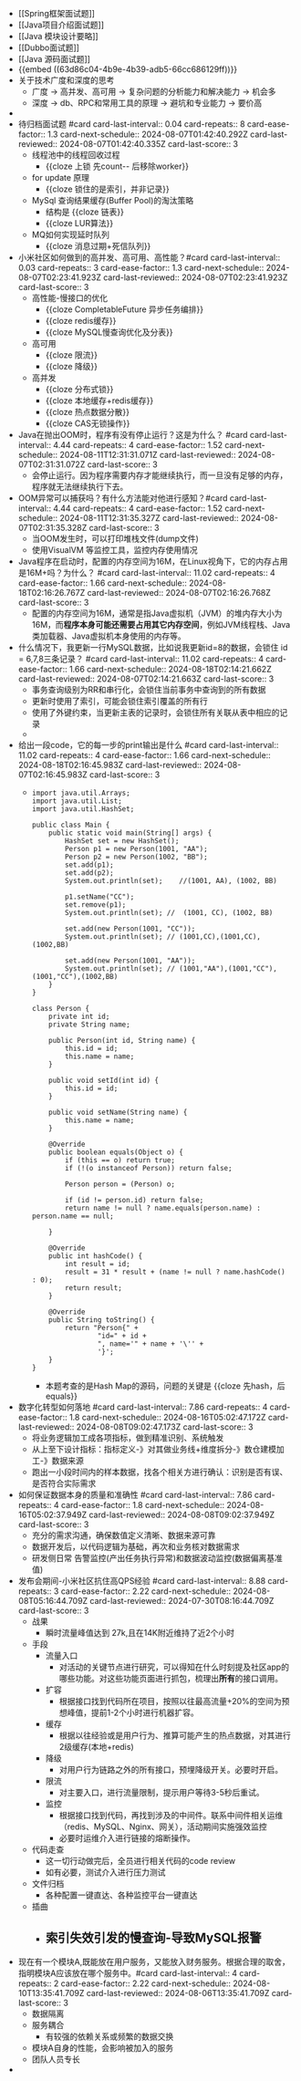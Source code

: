 - [[Spring框架面试题]]
- [[Java项目介绍面试题]]
- [[Java 模块设计要略]]
- [[Dubbo面试题]]
- [[Java 源码面试题]]
- {{embed ((63d86c04-4b9e-4b39-adb5-66cc686129ff))}}
- 关于技术广度和深度的思考
	- 广度 -> 高并发、高可用 -> 复杂问题的分析能力和解决能力 -> 机会多
	- 深度 -> db、RPC和常用工具的原理 -> 避坑和专业能力 -> 要价高
-
- 待归档面试题 #card
  card-last-interval:: 0.04
  card-repeats:: 8
  card-ease-factor:: 1.3
  card-next-schedule:: 2024-08-07T01:42:40.292Z
  card-last-reviewed:: 2024-08-07T01:42:40.335Z
  card-last-score:: 3
	- 线程池中的线程回收过程
		- {{cloze 上锁 先count-- 后移除worker}}
	- for update 原理
		- {{cloze 锁住的是索引，并非记录}}
	- MySql 查询结果缓存(Buffer Pool)的淘汰策略
		- 结构是 {{cloze 链表}}
		- {{cloze LUR算法}}
	- MQ如何实现延时队列
		- {{cloze 消息过期+死信队列}}
- 小米社区如何做到的高并发、高可用、高性能？#card
  card-last-interval:: 0.03
  card-repeats:: 3
  card-ease-factor:: 1.3
  card-next-schedule:: 2024-08-07T02:23:41.923Z
  card-last-reviewed:: 2024-08-07T02:23:41.923Z
  card-last-score:: 3
	- 高性能-慢接口的优化
		- {{cloze CompletableFuture 异步任务编排}}
		- {{cloze redis缓存}}
		- {{cloze MySQL慢查询优化及分表}}
	- 高可用
		- {{cloze 限流}}
		- {{cloze 降级}}
	- 高并发
		- {{cloze 分布式锁}}
		- {{cloze 本地缓存+redis缓存}}
		- {{cloze 热点数据分散}}
		- {{cloze CAS无锁操作}}
- Java在抛出OOM时，程序有没有停止运行？这是为什么？ #card
  card-last-interval:: 4.44
  card-repeats:: 4
  card-ease-factor:: 1.52
  card-next-schedule:: 2024-08-11T12:31:31.071Z
  card-last-reviewed:: 2024-08-07T02:31:31.072Z
  card-last-score:: 3
	- 会停止运行。因为程序需要内存才能继续执行，而一旦没有足够的内存，程序就无法继续执行下去。
- OOM异常可以捕获吗？有什么方法能对他进行感知？#card
  card-last-interval:: 4.44
  card-repeats:: 4
  card-ease-factor:: 1.52
  card-next-schedule:: 2024-08-11T12:31:35.327Z
  card-last-reviewed:: 2024-08-07T02:31:35.328Z
  card-last-score:: 3
	- 当OOM发生时，可以打印堆栈文件(dump文件)
	- 使用VisualVM 等监控工具，监控内存使用情况
- Java程序在启动时，配置的内存空间为16M，在Linux视角下，它的内存占用是16M+吗？为什么？ #card
  card-last-interval:: 11.02
  card-repeats:: 4
  card-ease-factor:: 1.66
  card-next-schedule:: 2024-08-18T02:16:26.767Z
  card-last-reviewed:: 2024-08-07T02:16:26.768Z
  card-last-score:: 3
	- 配置的内存空间为16M，通常是指Java虚拟机（JVM）的堆内存大小为16M，而**程序本身可能还需要占用其它内存空间**，例如JVM线程栈、Java类加载器、Java虚拟机本身使用的内存等。
- 什么情况下，我更新一行MySQL数据，比如说我更新id=8的数据，会锁住 id = 6,7,8三条记录？ #card
  card-last-interval:: 11.02
  card-repeats:: 4
  card-ease-factor:: 1.66
  card-next-schedule:: 2024-08-18T02:14:21.662Z
  card-last-reviewed:: 2024-08-07T02:14:21.663Z
  card-last-score:: 3
	- 事务查询级别为RR和串行化，会锁住当前事务中查询到的所有数据
	- 更新时使用了索引，可能会锁住索引覆盖的所有行
	- 使用了外键约束，当更新主表的记录时，会锁住所有关联从表中相应的记录
	-
- 给出一段code，它的每一步的print输出是什么 #card
  card-last-interval:: 11.02
  card-repeats:: 4
  card-ease-factor:: 1.66
  card-next-schedule:: 2024-08-18T02:16:45.983Z
  card-last-reviewed:: 2024-08-07T02:16:45.983Z
  card-last-score:: 3
	- ```
	  import java.util.Arrays;
	  import java.util.List;
	  import java.util.HashSet;
	  
	  public class Main {
	      public static void main(String[] args) {
	          HashSet set = new HashSet();
	          Person p1 = new Person(1001, "AA");
	          Person p2 = new Person(1002, "BB");
	          set.add(p1);
	          set.add(p2);
	          System.out.println(set);    //(1001, AA), (1002, BB)
	  	
	          p1.setName("CC"); 
	          set.remove(p1);
	          System.out.println(set); //  (1001, CC), (1002, BB)
	  	
	          set.add(new Person(1001, "CC"));
	          System.out.println(set); // (1001,CC),(1001,CC),(1002,BB)
	  
	          set.add(new Person(1001, "AA"));
	          System.out.println(set); // (1001,"AA"),(1001,"CC"),(1001,"CC"),(1002,BB)
	      }
	  }
	  
	  class Person {
	      private int id;
	      private String name;
	  
	      public Person(int id, String name) {
	          this.id = id;
	          this.name = name;
	      }
	  
	      public void setId(int id) {
	          this.id = id;
	      }
	  
	      public void setName(String name) {
	          this.name = name;
	      }
	  
	      @Override
	      public boolean equals(Object o) {
	          if (this == o) return true;
	          if (!(o instanceof Person)) return false;
	  
	          Person person = (Person) o;
	  
	          if (id != person.id) return false;
	          return name != null ? name.equals(person.name) : person.name == null;
	  
	      }
	  
	      @Override
	      public int hashCode() {
	          int result = id;
	          result = 31 * result + (name != null ? name.hashCode() : 0);
	          return result;
	      }
	  
	      @Override
	      public String toString() {
	          return "Person{" +
	                  "id=" + id +
	                  ", name='" + name + '\'' +
	                  '}';
	      }
	  }
	  ```
		- 本题考查的是Hash Map的源码，问题的关键是 {{cloze 先hash，后equals}}
- 数字化转型如何落地 #card
  card-last-interval:: 7.86
  card-repeats:: 4
  card-ease-factor:: 1.8
  card-next-schedule:: 2024-08-16T05:02:47.172Z
  card-last-reviewed:: 2024-08-08T09:02:47.173Z
  card-last-score:: 3
	- 将业务逻辑加工成各项指标，做到精准识别、系统触发
	- 从上至下设计指标：指标定义-》对其做业务线+维度拆分-》数仓建模加工-》数据来源
	- 跑出一小段时间内的样本数据，找各个相关方进行确认：识别是否有误、是否符合实际需求
- 如何保证数据本身的质量和准确性 #card
  card-last-interval:: 7.86
  card-repeats:: 4
  card-ease-factor:: 1.8
  card-next-schedule:: 2024-08-16T05:02:37.949Z
  card-last-reviewed:: 2024-08-08T09:02:37.949Z
  card-last-score:: 3
	- 充分的需求沟通，确保数值定义清晰、数据来源可靠
	- 数据开发后，以代码逻辑为基础，再次和业务核对数据需求
	- 研发侧日常 告警监控(产出任务执行异常)和数据波动监控(数据偏离基准值)
- 发布会期间-小米社区抗住高QPS经验 #card
  card-last-interval:: 8.88
  card-repeats:: 3
  card-ease-factor:: 2.22
  card-next-schedule:: 2024-08-08T05:16:44.709Z
  card-last-reviewed:: 2024-07-30T08:16:44.709Z
  card-last-score:: 3
	- 战果
		- 瞬时流量峰值达到 27k,且在14K附近维持了近2个小时
	- 手段
		- 流量入口
			- 对活动的关键节点进行研究，可以得知在什么时刻提及社区app的哪些功能。对这些功能页面进行抓包，梳理出**所有**的接口调用。
		- 扩容
			- 根据接口找到代码所在项目，按照以往最高流量+20%的空间为预想峰值，提前1-2个小时进行机器扩容。
		- 缓存
			- 根据以往经验或是用户行为、推算可能产生的热点数据，对其进行2级缓存(本地+redis)
		- 降级
			- 对用户行为链路之外的所有接口，预埋降级开关。必要时开启。
		- 限流
			- 对主要入口，进行流量限制，提示用户等待3-5秒后重试。
		- 监控
			- 根据接口找到代码，再找到涉及的中间件。联系中间件相关运维（redis、MySQL、Nginx、网关），活动期间实施强效监控
			- 必要时运维介入进行链接的熔断操作。
	- 代码走查
		- 这一切行动做完后，全员进行相关代码的code review
		- 如有必要，测试介入进行压力测试
	- 文件归档
		- 各种配置一键直达、各种监控平台一键直达
	- 插曲
		- 索引失效引发的慢查询-导致MySQL报警
			-
- 现在有一个模块A,既能放在用户服务，又能放入财务服务。根据合理的取舍，指明模块A应该放在哪个服务中。#card
  card-last-interval:: 4
  card-repeats:: 2
  card-ease-factor:: 2.22
  card-next-schedule:: 2024-08-10T13:35:41.709Z
  card-last-reviewed:: 2024-08-06T13:35:41.709Z
  card-last-score:: 3
	- 数据隔离
	- 服务耦合
		- 有较强的依赖关系或频繁的数据交换
	- 模块A自身的性能，会影响被加入的服务
	- 团队人员专长
-